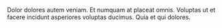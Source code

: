 Dolor dolores autem veniam. Et numquam at placeat omnis. Voluptas ut et facere incidunt asperiores voluptas ducimus. Quia et qui dolores.